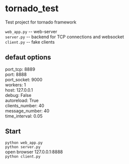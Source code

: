 # tornado_test
Test project for tornado framework

`web_app.py` -- web-server<br/>
`server.py` -- backend for TCP connections and websocket<br/>
`client.py` -- fake clients

## defaut options
port_tcp: 8889<br/>
port: 8888<br/>
port_socket: 9000<br/>
workers: 1<br/>
host: 127.0.0.1<br/>
debug: False<br/>
autoreload: True<br/>
clients_number: 40<br/>
message_number: 40<br/>
time_interval: 0.05<br/>

## Start
`python web_app.py`<br/>
`python server.py`<br/>
open browser 127.0.0.1:8888<br/>
`python client.py`
